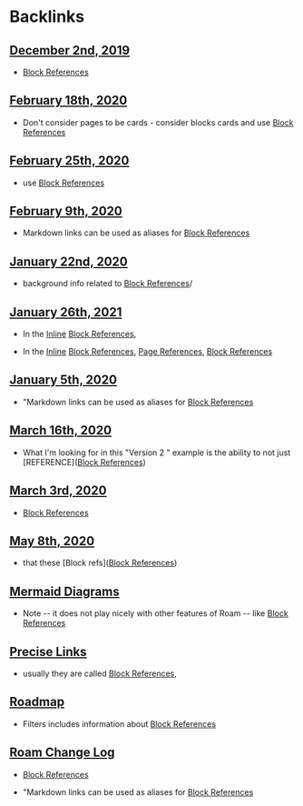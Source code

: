 
# Backlinks
## [December 2nd, 2019](<December 2nd, 2019.md>)
- [Block References](<Block References.md>)

## [February 18th, 2020](<February 18th, 2020.md>)
- Don't consider pages to be cards - consider blocks cards and use [Block References](<Block References.md>)

## [February 25th, 2020](<February 25th, 2020.md>)
- use [Block References](<Block References.md>)

## [February 9th, 2020](<February 9th, 2020.md>)
- Markdown links can be used as aliases for [Block References](<Block References.md>)

## [January 22nd, 2020](<January 22nd, 2020.md>)
- background info related to [Block References](<Block References.md>)/

## [January 26th, 2021](<January 26th, 2021.md>)
- In the [Inline](<Inline.md>) [Block References](<Block References.md>),

- In the [Inline](<Inline.md>) [Block References](<Block References.md>), [Page References](<Page References.md>), [Block References](<Block References.md>)

## [January 5th, 2020](<January 5th, 2020.md>)
- "Markdown links can be used as aliases for [Block References](<Block References.md>)

## [March 16th, 2020](<March 16th, 2020.md>)
-  What I'm looking for in this "Version 2 " example is the ability to not just [REFERENCE]([Block References](<Block References.md>))

## [March 3rd, 2020](<March 3rd, 2020.md>)
- [Block References](<Block References.md>)

## [May 8th, 2020](<May 8th, 2020.md>)
- that these [Block refs]([Block References](<Block References.md>))

## [Mermaid Diagrams](<Mermaid Diagrams.md>)
- Note -- it does not play nicely with other features of Roam -- like [Block References](<Block References.md>)

## [Precise Links](<Precise Links.md>)
- usually they are called [Block References](<Block References.md>),

## [Roadmap](<Roadmap.md>)
- Filters includes information about [Block References](<Block References.md>)

## [Roam Change Log](<Roam Change Log.md>)
- [Block References](<Block References.md>)

- "Markdown links can be used as aliases for [Block References](<Block References.md>)

